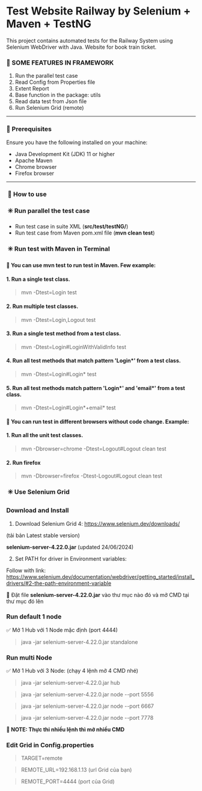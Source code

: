 # Test Website Railway by Selenium + Maven + TestNG


This project contains automated tests for the Railway System using Selenium WebDriver with Java. Website for book train
ticket.

### 🔆 SOME FEATURES IN FRAMEWORK

1. Run the parallel test case
2. Read Config from Properties file
3. Extent Report
4. Base function in the package: utils 
5. Read data test from Json file 
6. Run Selenium Grid (remote)

<hr/>

### 🔆 Prerequisites

Ensure you have the following installed on your machine:

* Java Development Kit (JDK) 11 or higher
* Apache Maven
* Chrome browser
* Firefox browser
<hr/>

### ️️ 🔆 How to use

### ️ ️✳️ Run parallel the test case

* Run test case in suite XML (**src/test/testNG/**)
* Run test case from Maven pom.xml file
  (**mvn clean test**)

### ️️ ✳️ Run test with Maven in Terminal

#### 🔆 You can use mvn test to run test in Maven. Few example:


#### 1. Run a single test class.
> mvn -Dtest=Login test

#### 2. Run multiple test classes.
>mvn -Dtest=Login,Logout test
 
#### 3.  Run a single test method from a test class.
> mvn -Dtest=Login#LoginWithValidInfo test

#### 4. Run all test methods that match pattern 'Login*' from a test class.
> mvn -Dtest=Login#Login* test

#### 5. Run all test methods match pattern 'Login*' and 'email*' from a test class.
> mvn -Dtest=Login#Login*+email* test


#### 🔆 You can run test in different browsers without code change. Example:

#### 1. Run all the unit test classes.
> mvn -Dbrowser=chrome -Dtest=Logout#Logout clean test

#### 2.  Run firefox
> mvn -Dbrowser=firefox -Dtest-Logout#Logout clean test

### ️️ ✳️ Use Selenium Grid

### Download and Install

1. Download Selenium Grid 4: https://www.selenium.dev/downloads/

(tải bản Latest stable version)

**selenium-server-4.22.0.jar** (updated 24/06/2024)

2. Set PATH for driver in Environment variables:

Follow with link:
https://www.selenium.dev/documentation/webdriver/getting_started/install_drivers/#2-the-path-environment-variable

🔆 Đặt file **selenium-server-4.22.0.jar** vào thư mục nào đó và mở CMD tại thư mục đó lên

### Run default 1 node

✅ Mở 1 Hub với 1 Node mặc định (port 4444)

> java -jar selenium-server-4.22.0.jar standalone

### Run multi Node

✅ Mở 1 Hub với 3 Node: (chạy 4 lệnh mở 4 CMD nhé)

> java -jar selenium-server-4.22.0.jar hub

> java -jar selenium-server-4.22.0.jar node --port 5556

> java -jar selenium-server-4.22.0.jar node --port 6667

> java -jar selenium-server-4.22.0.jar node --port 7778


**📝 NOTE: Thực thi nhiều lệnh thì mở nhiều CMD**

### Edit Grid in Config.properties

> TARGET=remote

> REMOTE_URL=192.168.1.13 (url Grid của bạn)

> REMOTE_PORT=4444 (port của Grid)